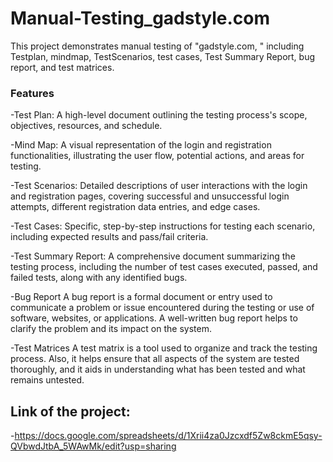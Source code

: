 # Manual-Testing_gadstyle.com
This project demonstrates manual testing of "gadstyle.com, " including Testplan, mindmap, TestScenarios, test cases, Test Summary Report, bug report, and test matrices.
### **Features**
-Test Plan:
A high-level document outlining the testing process's scope, objectives, resources, and schedule.

-Mind Map: 
A visual representation of the login and registration functionalities, illustrating the user flow, potential actions, and areas for testing.

-Test Scenarios:
Detailed descriptions of user interactions with the login and registration pages, covering successful and unsuccessful login attempts, different registration data entries, and edge cases.

-Test Cases: 
Specific, step-by-step instructions for testing each scenario, including expected results and pass/fail criteria.

-Test Summary Report:
A comprehensive document summarizing the testing process, including the number of test cases executed, passed, and failed tests, along with any identified bugs.

-Bug Report
A bug report is a formal document or entry used to communicate a problem or issue encountered during the testing or use of software, websites, or applications. A well-written bug report helps to clarify the problem and its impact on the system.

-Test Matrices
A test matrix is a tool used to organize and track the testing process. Also, it helps ensure that all aspects of the system are tested thoroughly, and it aids in understanding what has been tested and what remains untested.

## Link of the project:
-https://docs.google.com/spreadsheets/d/1Xrii4za0Jzcxdf5Zw8ckmE5qsy-QVbwdJtbA_5WAwMk/edit?usp=sharing
